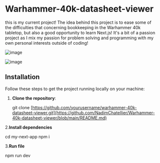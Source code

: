 # Warhammer-40k-datasheet-viewer

this is my current project! The idea behind this project is to ease some of the difficulties that concerning bookkeeping in the Warhammer 40k tabletop, but also a good opportunity to learn Next.js!
It's a bit of a passion project as I mix my passion for problem solving and programming with my own personal interests outside of coding!

![image](https://github.com/user-attachments/assets/c00d4537-9251-458b-9078-65cd22663fd3)

![image](https://github.com/user-attachments/assets/d1d7eebb-8c0a-4528-bc89-0cc50f7f67d7)

## Installation

Follow these steps to get the project running locally on your machine:

1. **Clone the repository**:

   git clone [https://github.com/yourusername/warhammer-40k-datasheet-viewer.git](https://github.com/NadimChatellier/Warhammer-40k-datasheet-viewer/blob/main/README.md)
   
2.**Install dependencies**

   cd my-next-app
   npm i
   
3.**Run file**

   npm run dev
